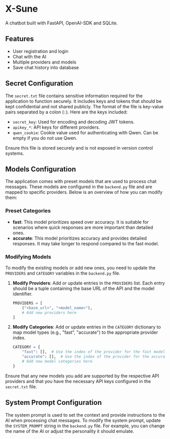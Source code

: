 # X-Sune
A chatbot built with FastAPI, OpenAI-SDK and SQLite.

## Features
- User registration and login
- Chat with the AI
- Multiple providers and models
- Save chat history into database

## Secret Configuration

The `secret.txt` file contains sensitive information required for the application to function securely. It includes keys and tokens that should be kept confidential and not shared publicly. The format of the file is key-value pairs separated by a colon (`:`). Here are the keys included:

- `secret_key`: Used for encoding and decoding JWT tokens.
- `apikey_*`: API keys for different providers.
- `qwen_cookie`: Cookie value used for authenticating with Qwen. Can be empty if you do not use Qwen.

Ensure this file is stored securely and is not exposed in version control systems.

## Models Configuration

The application comes with preset models that are used to process chat messages. These models are configured in the `backend.py` file and are mapped to specific providers. Below is an overview of how you can modify them:

### Preset Categories

- **fast**: This model prioritizes speed over accuracy. It is suitable for scenarios where quick responses are more important than detailed ones.
- **accurate**: This model prioritizes accuracy and provides detailed responses. It may take longer to respond compared to the fast model.

### Modifying Models

To modify the existing models or add new ones, you need to update the `PROVIDERS` and `CATEGORY` variables in the `backend.py` file.

1. **Modify Providers**: Add or update entries in the `PROVIDERS` list. Each entry should be a tuple containing the base URL of the API and the model identifier.

   ```python
   PROVIDERS = [
       ("<base_url>", "<model_name>"),
       # Add new providers here
   ]
   ```

2. **Modify Categories**: Add or update entries in the `CATEGORY` dictionary to map model types (e.g., "fast", "accurate") to the appropriate provider index.

   ```python
   CATEGORY = {
       "fast": [],  # Use the index of the provider for the fast model
       "accurate": [],  # Use the index of the provider for the accurate model
       # Add new model categories here
   }
   ```

Ensure that any new models you add are supported by the respective API providers and that you have the necessary API keys configured in the `secret.txt` file.

## System Prompt Configuration

The system prompt is used to set the context and provide instructions to the AI when processing chat messages. To modify the system prompt, update the `SYSTEM_PROMPT` string in the `backend.py` file. For example, you can change the name of the AI or adjust the personality it should emulate.
